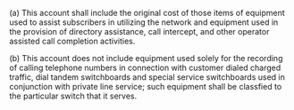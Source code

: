 (a) This account shall include the original cost of those items of equipment used to assist subscribers in utilizing the network and equipment used in the provision of directory assistance, call intercept, and other operator assisted call completion activities.

(b) This account does not include equipment used solely for the recording of calling telephone numbers in connection with customer dialed charged traffic, dial tandem switchboards and special service switchboards used in conjunction with private line service; such equipment shall be classfied to the particular switch that it serves.

